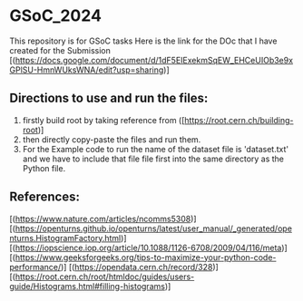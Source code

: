 # GSoC_2024
This repository is for GSoC tasks 
Here is the link for the DOc that I have created for the Submission
[(https://docs.google.com/document/d/1dF5EIExekmSqEW_EHCeUIOb3e9xGPlSU-HmnWUksWNA/edit?usp=sharing)]

## Directions to use and run the files:
1) firstly build root by taking reference from ([https://root.cern.ch/building-root)]
2) then directly copy-paste the files and run them.
3) For the Example code to run the name of the dataset file is 'dataset.txt' and we have to include that file file first into the same directory as the Python file.

   
## References:

[(https://www.nature.com/articles/ncomms5308)]
[(https://openturns.github.io/openturns/latest/user_manual/_generated/openturns.HistogramFactory.html)]
[(https://iopscience.iop.org/article/10.1088/1126-6708/2009/04/116/meta)]
[(https://www.geeksforgeeks.org/tips-to-maximize-your-python-code-performance/)]
[(https://opendata.cern.ch/record/328)]
[(https://root.cern.ch/root/htmldoc/guides/users-guide/Histograms.html#filling-histograms)]


